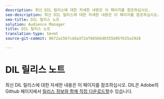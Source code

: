 ```yaml
---
description: 최신 DIL 릴리스에 대한 자세한 내용은 이 페이지를 참조하십시오.
seo-description: 최신 DIL 릴리스에 대한 자세한 내용은 이 페이지를 참조하십시오.
seo-title: DIL 릴리스 노트
solution: Audience Manager
title: DIL 릴리스 노트
translation-type: tm+mt
source-git-commit: 0672a1567cdda3f2af665b6d0355b05f635a1928

---
```



# DIL 릴리스 노트

최신 DIL 릴리스에 대한 자세한 내용은 이 페이지를 참조하십시오. DIL은 Adobe의 Github 페이지에서 [릴리스 정보와 함께 직접 다운로드할](https://github.com/Adobe-Marketing-Cloud/dil/releases)수 있습니다.

